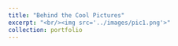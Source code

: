 ```yaml
---
title: "Behind the Cool Pictures"
excerpt: "<br/><img src='../images/pic1.png'>"
collection: portfolio
---
```


